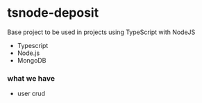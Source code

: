 # tsnode-deposit

Base project to be used in projects using TypeScript with NodeJS

  - Typescript
  - Node.js
  - MongoDB

### what we have
  - user crud
